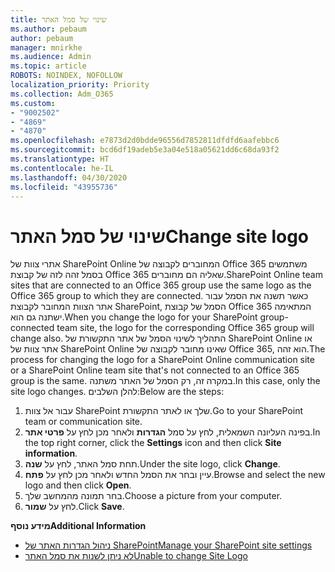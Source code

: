 ```yaml
---
title: שינוי של סמל האתר
ms.author: pebaum
author: pebaum
manager: mnirkhe
ms.audience: Admin
ms.topic: article
ROBOTS: NOINDEX, NOFOLLOW
localization_priority: Priority
ms.collection: Adm_O365
ms.custom:
- "9002502"
- "4869"
- "4870"
ms.openlocfilehash: e7873d2d0bdde96556d7852811dfdfd6aafebbc6
ms.sourcegitcommit: bcd6df19adeb5e3a04e518a05621dd6c68da93f2
ms.translationtype: HT
ms.contentlocale: he-IL
ms.lasthandoff: 04/30/2020
ms.locfileid: "43955736"
---
```

# <a name="change-site-logo"></a><span data-ttu-id="33f51-102">שינוי של סמל האתר</span><span class="sxs-lookup"><span data-stu-id="33f51-102">Change site logo</span></span>

<span data-ttu-id="33f51-103">אתרי צוות של SharePoint Online המחוברים לקבוצה של Office 365 משתמשים בסמל זהה לזה של קבוצת Office 365 שאליה הם מחוברים.</span><span class="sxs-lookup"><span data-stu-id="33f51-103">SharePoint Online team sites that are connected to an Office 365 group use the same logo as the Office 365 group to which they are connected.</span></span> <span data-ttu-id="33f51-104">כאשר תשנה את הסמל עבור אתר הצוות המחובר לקבוצת SharePoint, הסמל של קבוצת Office 365 המתאימה ישתנה גם הוא.</span><span class="sxs-lookup"><span data-stu-id="33f51-104">When you change the logo for your SharePoint group-connected team site, the logo for the corresponding Office 365 group will change also.</span></span> <span data-ttu-id="33f51-105">התהליך לשינוי הסמל של אתר התקשורת של SharePoint Online או אתר צוות של SharePoint Online שאינו מחובר לקבוצה של Office 365, הוא זהה.</span><span class="sxs-lookup"><span data-stu-id="33f51-105">The process for changing the logo for a SharePoint Online communication site or a SharePoint Online team site that's not connected to an Office 365 group is the same.</span></span> <span data-ttu-id="33f51-106">במקרה זה, רק הסמל של האתר משתנה.</span><span class="sxs-lookup"><span data-stu-id="33f51-106">In this case, only the site logo changes.</span></span> <span data-ttu-id="33f51-107">להלן השלבים:</span><span class="sxs-lookup"><span data-stu-id="33f51-107">Below are the steps:</span></span>

1. <span data-ttu-id="33f51-108">עבור אל צוות SharePoint שלך או לאתר התקשורת.</span><span class="sxs-lookup"><span data-stu-id="33f51-108">Go to your SharePoint team or communication site.</span></span>
2. <span data-ttu-id="33f51-109">בפינה העליונה השמאלית, לחץ על סמל **הגדרות** ולאחר מכן לחץ על **פרטי אתר**.</span><span class="sxs-lookup"><span data-stu-id="33f51-109">In the top right corner, click the **Settings** icon and then click **Site information**.</span></span>
3. <span data-ttu-id="33f51-110">תחת סמל האתר, לחץ על **שנה**.</span><span class="sxs-lookup"><span data-stu-id="33f51-110">Under the site logo, click **Change**.</span></span>
4. <span data-ttu-id="33f51-111">עיין ובחר את הסמל החדש ולאחר מכן לחץ על **פתח**.</span><span class="sxs-lookup"><span data-stu-id="33f51-111">Browse and select the new logo and then click **Open**.</span></span>
5. <span data-ttu-id="33f51-112">בחר תמונה מהמחשב שלך.</span><span class="sxs-lookup"><span data-stu-id="33f51-112">Choose a picture from your computer.</span></span>
6. <span data-ttu-id="33f51-113">לחץ על **שמור**.</span><span class="sxs-lookup"><span data-stu-id="33f51-113">Click **Save**.</span></span>

<span data-ttu-id="33f51-114">**מידע נוסף**</span><span class="sxs-lookup"><span data-stu-id="33f51-114">**Additional Information**</span></span>

- [<span data-ttu-id="33f51-115">ניהול הגדרות האתר של SharePoint</span><span class="sxs-lookup"><span data-stu-id="33f51-115">Manage your SharePoint site settings</span></span>](https://support.office.com/article/manage-your-sharepoint-site-settings-8376034d-d0c7-446e-9178-6ab51c58df42)
- [<span data-ttu-id="33f51-116">לא ניתן לשנות את סמל האתר</span><span class="sxs-lookup"><span data-stu-id="33f51-116">Unable to change Site Logo</span></span>](https://docs.microsoft.com/sharepoint/troubleshoot/sites/error-when-changing-o365-site-logo)
